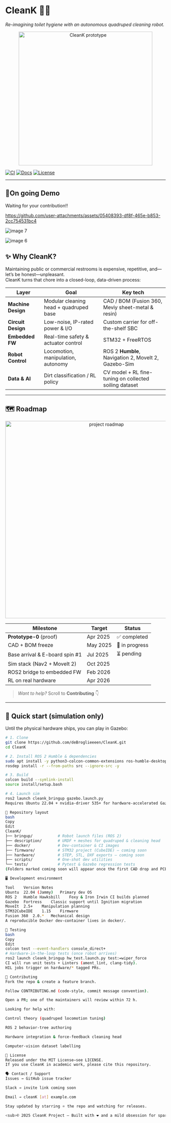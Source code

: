 # CleanK 🚽🤖
*Re-imagining toilet hygiene with an autonomous quadruped cleaning robot.*

<div align="center">
  <img src="https://github.com/user-attachments/assets/348a2adb-43c8-42e4-980f-0514747ec650" width="420" alt="CleanK prototype">
</div>

[![CI](https://img.shields.io/badge/build-coming--soon-lightgrey?logo=githubactions)](#) 
[![Docs](https://img.shields.io/badge/docs-0%25-lightgrey?logo=readthedocs)](#) 
[![License](https://img.shields.io/badge/license-MIT-green)](#license)

---

## 🦾On going Demo
Waiting for your contribution!!


https://github.com/user-attachments/assets/05408393-df8f-465e-b853-2cc754531bc4


![image 7](https://github.com/user-attachments/assets/416e029d-c5b0-4071-8188-8c5b091a95a0)

![image 6](https://github.com/user-attachments/assets/5153a75d-96bd-4ba9-adb9-8dbcfddd16e6)


## ✨ Why CleanK?

Maintaining public or commercial restrooms is expensive, repetitive, and—let’s be honest—unpleasant.  
CleanK turns that chore into a closed-loop, data-driven process:

| Layer | Goal | Key tech |
|-------|------|----------|
| **Machine Design** | Modular cleaning head + quadruped base | CAD / BOM (Fusion 360, Meviy sheet-metal & resin) |
| **Circuit Design** | Low-noise, IP-rated power & I/O | Custom carrier for off-the-shelf SBC |
| **Embedded FW** | Real-time safety & actuator control | STM32 + FreeRTOS |
| **Robot Control** | Locomotion, manipulation, autonomy | ROS 2 **Humble**, Navigation 2, MoveIt 2, Gazebo-Sim |
| **Data & AI** | Dirt classification / RL policy | CV model + RL fine-tuning on collected soiling dataset |

---

## 🗺 Roadmap

<div align="center">
  <img src="https://github.com/user-attachments/assets/5e59aa33-6540-440b-a1e4-caa9e8eae2fa" width="620" alt="project roadmap">
</div>

| Milestone | Target | Status |
|-----------|--------|--------|
| **Prototype-0** (proof) | Apr 2025 | ✅ completed |
| CAD + BOM freeze | May 2025 | 🔄 in progress |
| Base arrival & E-board spin #1 | Jul 2025 | ⏳ pending |
| Sim stack (Nav2 + MoveIt 2) | Oct 2025 | |
| ROS2 bridge to embedded FW | Feb 2026 | |
| RL on real hardware | Apr 2026 | |

> *Want to help?* Scroll to **Contributing** 👇

---

## 🔧 Quick start (simulation only)

Until the physical hardware ships, you can play in Gazebo:

```bash
# 1. Clone
git clone https://github.com/deBroglieeeen/CleanK.git
cd CleanK

# 2. Install ROS 2 Humble & dependencies
sudo apt install -y python3-colcon-common-extensions ros-humble-desktop-full
rosdep install -r --from-paths src --ignore-src -y

# 3. Build
colcon build --symlink-install
source install/setup.bash

# 4. Launch sim
ros2 launch cleank_bringup gazebo.launch.py
Requires Ubuntu 22.04 + nvidia-driver 535+ for hardware-accelerated Gazebo rendering.

📂 Repository layout
bash
Copy
Edit
CleanK/
├── bringup/           # Robot launch files (ROS 2)
├── description/       # URDF + meshes for quadruped & cleaning head
├── docker/            # Dev-container & CI images
├── firmware/          # STM32 project (CubeIDE) – coming soon
├── hardware/          # STEP, STL, DXF exports – coming soon
├── scripts/           # One-shot dev utilities
└── tests/             # Pytest & Gazebo regression tests
(Folders marked coming soon will appear once the first CAD drop and PCB spin are published.)

🖥️ Development environment

Tool	Version	Notes
Ubuntu	22.04 (Jammy)	Primary dev OS
ROS 2	Humble Hawksbill	Foxy & Iron Irwin CI builds planned
Gazebo	Fortress	Classic support until Ignition migration
MoveIt	2.5+	Manipulation planning
STM32CubeIDE	1.15	Firmware
Fusion 360	2.0.*	Mechanical design
A reproducible Docker dev-container lives in docker/.

🧪 Testing
bash
Copy
Edit
colcon test --event-handlers console_direct+
# Hardware-in-the-loop tests (once robot arrives)
ros2 launch cleank_bringup hw_test.launch.py test:=wiper_force
CI will run unit tests + Linters (ament_lint, clang-tidy).
HIL jobs trigger on hardware/* tagged PRs.

🙌 Contributing
Fork the repo & create a feature branch.

Follow CONTRIBUTING.md (code-style, commit message convention).

Open a PR; one of the maintainers will review within 72 h.

Looking for help with:

Control theory (quadruped locomotion tuning)

ROS 2 behavior-tree authoring

Hardware integration & force-feedback cleaning head

Computer-vision dataset labelling

📜 License
Released under the MIT License—see LICENSE.
If you use CleanK in academic work, please cite this repository.

🗣 Contact / Support
Issues → GitHub issue tracker

Slack → invite link coming soon

Email → cleanK [at] example.com

Stay updated by starring ⭐ the repo and watching for releases.

<sub>© 2025 CleanK Project — Built with ❤️ and a mild obsession for sparkling tile floors.</sub>
